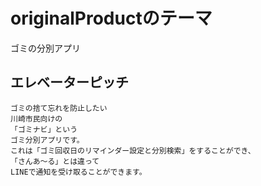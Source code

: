 # originalProductのテーマ

ゴミの分別アプリ

## エレベーターピッチ

```:html
ゴミの捨て忘れを防止したい
川崎市民向けの
「ゴミナビ」という
ゴミ分別アプリです。
これは「ゴミ回収日のリマインダー設定と分別検索」をすることができ、
「さんあ〜る」とは違って
LINEで通知を受け取ることができます。
```
